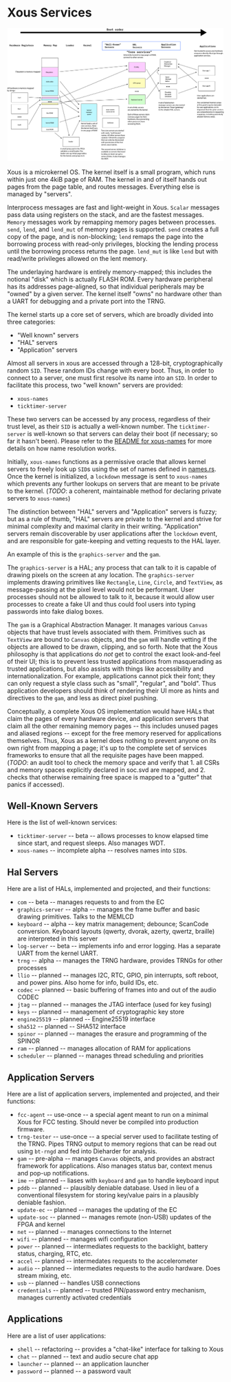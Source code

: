 # Xous Services

![services map](doc/services_map.png)

Xous is a microkernel OS. The kernel itself is a small program, which runs within just one 4kiB page of RAM. The kernel in and of itself hands out pages from the page table, and routes messages. Everything else is managed by "servers".

Interprocess messages are fast and light-weight in Xous. `Scalar` messages pass data using registers on the stack, and are the fastest messages. `Memory` messages work by remapping memory pages between processes. `send`, `lend`, and `lend_mut` of memory pages is supported. `send` creates a full copy of the page, and is non-blocking; `lend` remaps the page into the borrowing process with read-only privileges, blocking the lending process until the borrowing process returns the page. `lend_mut` is like `lend` but with read/write privileges allowed on the lent memory.

The underlaying hardware is entirely memory-mapped; this includes the notional "disk" which is actually FLASH ROM. Every hardware peripheral has its addresses page-aligned, so that individual peripherals may be "owned" by a given server. The kernel itself "owns" no hardware other than a UART for debugging and a private port into the TRNG.

The kernel starts up a core set of servers, which are broadly divided into three categories:

- "Well known" servers
- "HAL" servers
- "Application" servers

Almost all servers in xous are accessed through a 128-bit, cryptographically random `SID`. These random IDs change with every boot. Thus, in order to connect to a server, one must first resolve its name into an `SID`. In order to facilitate this process, two "well known" servers are provided:

- `xous-names`
- `ticktimer-server`

These two servers can be accessed by any process, regardless of their trust level, as their `SID` is actually a well-known number. The `ticktimer-server` is well-known so that servers can delay their boot (if necessary; so far it hasn't been). Please refer to the [README for xous-names](xous-names/README.md) for more details on how name resolution works.

Initially, `xous-names` functions as a permissive oracle that allows kernel servers to freely look up `SID`s using the set of names defined in [names.rs](../xous-rs/src/names.rs). Once the kernel is initialized, a `lockdown` message is sent to `xous-names` which prevents any further lookups on servers that are meant to be private to the kernel. (*TODO*: a coherent, maintainable method for declaring private servers to `xous-names`)

The distinction between "HAL" servers and "Application" servers is fuzzy; but as a rule of thumb, "HAL" servers are private to the kernel and strive for minimal complexity and maximal clarity in their writing. "Application" servers remain discoverable by user applications after the `lockdown` event, and are responsible for gate-keeping and vetting requests to the HAL layer.

An example of this is the `graphics-server` and the `gam`.

The `graphics-server` is a HAL; any process that can talk to it is capable of drawing pixels on the screen at any location. The `graphics-server` implements drawing primitives like `Rectangle`, `Line`, `Circle`, and `TextView`, as message-passing at the pixel level would not be performant. User processes should not be allowed to talk to it, because it would allow user processes to create a fake UI and thus could fool users into typing passwords into fake dialog boxes.

The `gam` is a Graphical Abstraction Manager. It manages various `Canvas` objects that have trust levels associated with them. Primitives such as `TextView` are bound to `Canvas` objects, and the `gam` will handle vetting if the objects are allowed to be drawn, clipping, and so forth. Note that the Xous philosophy is that applications do _not_ get to control the exact look-and-feel of their UI; this is to prevent less trusted applications from masquerading as trusted applications, but also assists with things like accessibility and internationalization. For example, applications cannot pick their font; they can only request a style class such as "small", "regular", and "bold". Thus application developers should think of rendering their UI more as hints and directives to the `gam`, and less as direct pixel pushing.

Conceptually, a complete Xous OS implementation would have HALs that claim the pages of every hardware device, and application servers that claim all the other remaining memory pages -- this includes unused pages and aliased regions -- except for the free memory reserved for applications themselves. Thus, Xous as a kernel does nothing to prevent anyone on its own right from mapping a page; it's up to the complete set of services frameworks to ensure that all the requisite pages have been mapped. (*TODO*: an audit tool to check the memory space and verify that 1. all CSRs and memory spaces explicitly declared in soc.svd are mapped, and 2. checks that otherwise remaining free space is mapped to a "gutter" that panics if accessed).

## Well-Known Servers
Here is the list of well-known services:
- `ticktimer-server` -- beta -- allows processes to know elapsed time since start, and request sleeps. Also manages WDT.
- `xous-names` -- incomplete alpha -- resolves names into `SID`s.

## Hal Servers
Here are a list of HALs, implemented and projected, and their functions:

- `com` -- beta -- manages requests to and from the EC
- `graphics-server` -- alpha -- manages the frame buffer and basic drawing primitives. Talks to the MEMLCD
- `keyboard` -- alpha -- key matrix management; debounce; ScanCode conversion. Keyboard layouts (qwerty, dvorak, azerty, qwertz, braille) are interpreted in this server
- `log-server` -- beta -- implements info and error logging. Has a separate UART from the kernel UART.
- `trng` -- alpha -- manages the TRNG hardware, provides TRNGs for other processes
- `llio` -- planned -- manages I2C, RTC, GPIO, pin interrupts, soft reboot, and power pins. Also home for info, build IDs, etc.
- `codec` -- planned -- basic buffering of frames into and out of the audio CODEC
- `jtag` -- planned -- manages the JTAG interface (used for key fusing)
- `keys` -- planned -- management of cryptographic key store
- `engine25519` -- planned -- Engine25519 interface
- `sha512` -- planned -- SHA512 interface
- `spinor` -- planned -- manages the erasure and programming of the SPINOR
- `ram` -- planned -- manages allocation of RAM for applications
- `scheduler` -- planned -- manages thread scheduling and priorities

## Application Servers
Here are a list of application servers, implemented and projected, and their functions:
- `fcc-agent` -- use-once -- a special agent meant to run on a minimal Xous for FCC testing. Should never be compiled into production firmware.
- `trng-tester` -- use-once -- a special server used to facilitate testing of the TRNG. Pipes TRNG output to memory regions that can be read out using `bt-rngd` and fed into Dieharder for analysis.
- `gam` -- pre-alpha -- manages `Canvas` objects, and provides an abstract framework for applications. Also manages status bar, context menus and pop-up notifications.
- `ime` -- planned -- liases with `keyboard` and `gam` to handle keyboard input
- `pddb` -- planned -- plausibly deniable database. Used in lieu of a conventional filesystem for storing key/value pairs in a plausibly deniable fashion.
- `update-ec` -- planned -- manages the updating of the EC
- `update-soc` -- planned -- manages remote (non-USB) updates of the FPGA and kernel
- `net` -- planned -- manages connections to the Internet
- `wifi` -- planned -- manages wifi configuration
- `power` -- planned -- intermediates requests to the backlight, battery status, charging, RTC, etc.
- `accel` -- planned -- intermedates requests to the accelerometer
- `audio` -- planned -- intermediates requests to the audio hardware. Does stream mixing, etc.
- `usb` -- planned -- handles USB connections
- `credentials` -- planned -- trusted PIN/password entry mechanism, manages currently activated credentials

## Applications
Here are a list of user applications:
- `shell` -- refactoring -- provides a "chat-like" interface for talking to Xous
- `chat` -- planned -- text and audio secure chat app
- `launcher` -- planned -- an application launcher
- `password` -- planned -- a password vault
